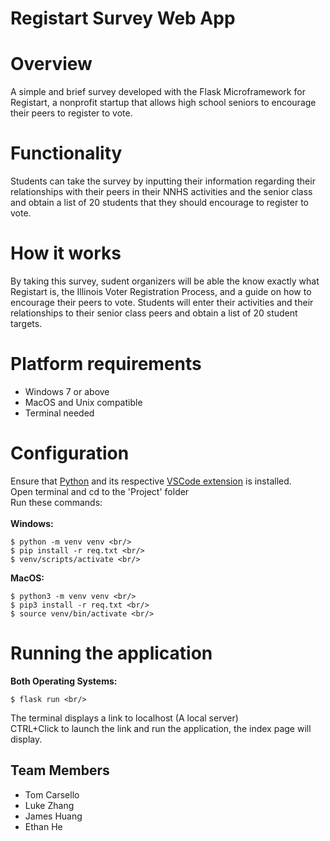 # Registart Survey Web App

# Overview
A simple and brief survey developed with the Flask Microframework for Registart, a nonprofit startup that allows high school seniors to encourage their peers to register to vote.

# Functionality
Students can take the survey by inputting their information regarding their relationships with their peers in their NNHS activities and the senior class and obtain a list of 20 students that they should encourage to register to vote.

# How it works
By taking this survey, sudent organizers will be able the know exactly what Registart is, the Illinois Voter Registration Process, and a guide on how to encourage their peers to vote. Students will enter their activities and their relationships to their senior class peers and obtain a list of 20 student targets.

# Platform requirements
- Windows 7 or above <br/>
- MacOS and Unix compatible <br/>
- Terminal needed 

# Configuration 
Ensure that [Python](https://www.python.org/) and its respective [VSCode extension](https://code.visualstudio.com/docs/python/python-tutorial) is installed. <br/>
Open terminal and cd to the 'Project' folder<br/>
Run these commands: <br/>
<br/>
<strong>Windows:</strong><br/>
```
$ python -m venv venv <br/>
$ pip install -r req.txt <br/>
$ venv/scripts/activate <br/>
```

<strong>MacOS:</strong><br/>
```
$ python3 -m venv venv <br/>
$ pip3 install -r req.txt <br/>
$ source venv/bin/activate <br/>
```

# Running the application
<strong>Both Operating Systems: </strong><br/>
```
$ flask run <br/>
```

The terminal displays a link to localhost (A local server) <br/>
CTRL+Click to launch the link and run the application, the index page will display. <br/>

## Team Members
* Tom Carsello
* Luke Zhang
* James Huang
* Ethan He
